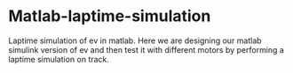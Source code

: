 # Matlab-laptime-simulation
Laptime simulation of ev in matlab.
Here we are designing our matlab simulink version of ev and then test it with different motors by performing a laptime simulation on track.
